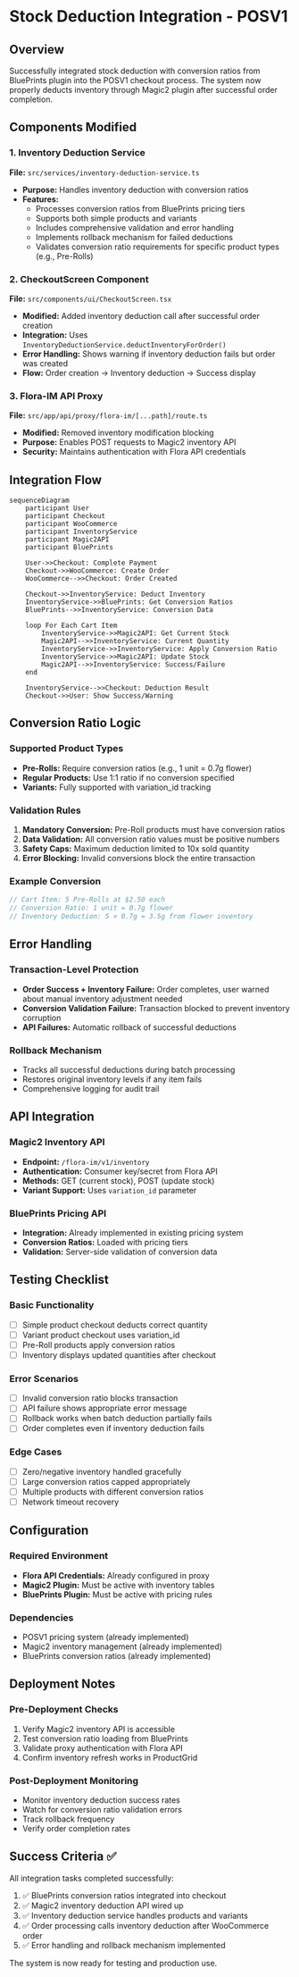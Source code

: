 # Stock Deduction Integration - POSV1

## Overview
Successfully integrated stock deduction with conversion ratios from BluePrints plugin into the POSV1 checkout process. The system now properly deducts inventory through Magic2 plugin after successful order completion.

## Components Modified

### 1. Inventory Deduction Service
**File:** `src/services/inventory-deduction-service.ts`
- **Purpose:** Handles inventory deduction with conversion ratios
- **Features:**
  - Processes conversion ratios from BluePrints pricing tiers
  - Supports both simple products and variants
  - Includes comprehensive validation and error handling
  - Implements rollback mechanism for failed deductions
  - Validates conversion ratio requirements for specific product types (e.g., Pre-Rolls)

### 2. CheckoutScreen Component
**File:** `src/components/ui/CheckoutScreen.tsx`
- **Modified:** Added inventory deduction call after successful order creation
- **Integration:** Uses `InventoryDeductionService.deductInventoryForOrder()`
- **Error Handling:** Shows warning if inventory deduction fails but order was created
- **Flow:** Order creation → Inventory deduction → Success display

### 3. Flora-IM API Proxy
**File:** `src/app/api/proxy/flora-im/[...path]/route.ts`
- **Modified:** Removed inventory modification blocking
- **Purpose:** Enables POST requests to Magic2 inventory API
- **Security:** Maintains authentication with Flora API credentials

## Integration Flow

```mermaid
sequenceDiagram
    participant User
    participant Checkout
    participant WooCommerce
    participant InventoryService
    participant Magic2API
    participant BluePrints

    User->>Checkout: Complete Payment
    Checkout->>WooCommerce: Create Order
    WooCommerce-->>Checkout: Order Created
    
    Checkout->>InventoryService: Deduct Inventory
    InventoryService->>BluePrints: Get Conversion Ratios
    BluePrints-->>InventoryService: Conversion Data
    
    loop For Each Cart Item
        InventoryService->>Magic2API: Get Current Stock
        Magic2API-->>InventoryService: Current Quantity
        InventoryService->>InventoryService: Apply Conversion Ratio
        InventoryService->>Magic2API: Update Stock
        Magic2API-->>InventoryService: Success/Failure
    end
    
    InventoryService-->>Checkout: Deduction Result
    Checkout->>User: Show Success/Warning
```

## Conversion Ratio Logic

### Supported Product Types
- **Pre-Rolls:** Require conversion ratios (e.g., 1 unit = 0.7g flower)
- **Regular Products:** Use 1:1 ratio if no conversion specified
- **Variants:** Fully supported with variation_id tracking

### Validation Rules
1. **Mandatory Conversion:** Pre-Roll products must have conversion ratios
2. **Data Validation:** All conversion ratio values must be positive numbers
3. **Safety Caps:** Maximum deduction limited to 10x sold quantity
4. **Error Blocking:** Invalid conversions block the entire transaction

### Example Conversion
```typescript
// Cart Item: 5 Pre-Rolls at $2.50 each
// Conversion Ratio: 1 unit = 0.7g flower
// Inventory Deduction: 5 × 0.7g = 3.5g from flower inventory
```

## Error Handling

### Transaction-Level Protection
- **Order Success + Inventory Failure:** Order completes, user warned about manual inventory adjustment needed
- **Conversion Validation Failure:** Transaction blocked to prevent inventory corruption
- **API Failures:** Automatic rollback of successful deductions

### Rollback Mechanism
- Tracks all successful deductions during batch processing
- Restores original inventory levels if any item fails
- Comprehensive logging for audit trail

## API Integration

### Magic2 Inventory API
- **Endpoint:** `/flora-im/v1/inventory`
- **Authentication:** Consumer key/secret from Flora API
- **Methods:** GET (current stock), POST (update stock)
- **Variant Support:** Uses `variation_id` parameter

### BluePrints Pricing API
- **Integration:** Already implemented in existing pricing system
- **Conversion Ratios:** Loaded with pricing tiers
- **Validation:** Server-side validation of conversion data

## Testing Checklist

### Basic Functionality
- [ ] Simple product checkout deducts correct quantity
- [ ] Variant product checkout uses variation_id
- [ ] Pre-Roll products apply conversion ratios
- [ ] Inventory displays updated quantities after checkout

### Error Scenarios
- [ ] Invalid conversion ratio blocks transaction
- [ ] API failure shows appropriate error message
- [ ] Rollback works when batch deduction partially fails
- [ ] Order completes even if inventory deduction fails

### Edge Cases
- [ ] Zero/negative inventory handled gracefully
- [ ] Large conversion ratios capped appropriately
- [ ] Multiple products with different conversion ratios
- [ ] Network timeout recovery

## Configuration

### Required Environment
- **Flora API Credentials:** Already configured in proxy
- **Magic2 Plugin:** Must be active with inventory tables
- **BluePrints Plugin:** Must be active with pricing rules

### Dependencies
- POSV1 pricing system (already implemented)
- Magic2 inventory management (already implemented)  
- BluePrints conversion ratios (already implemented)

## Deployment Notes

### Pre-Deployment Checks
1. Verify Magic2 inventory API is accessible
2. Test conversion ratio loading from BluePrints
3. Validate proxy authentication with Flora API
4. Confirm inventory refresh works in ProductGrid

### Post-Deployment Monitoring
- Monitor inventory deduction success rates
- Watch for conversion ratio validation errors
- Track rollback frequency
- Verify order completion rates

## Success Criteria ✅

All integration tasks completed successfully:
1. ✅ BluePrints conversion ratios integrated into checkout
2. ✅ Magic2 inventory deduction API wired up
3. ✅ Inventory deduction service handles products and variants
4. ✅ Order processing calls inventory deduction after WooCommerce order
5. ✅ Error handling and rollback mechanism implemented

The system is now ready for testing and production use.
